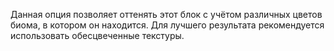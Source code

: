 Данная опция позволяет оттенять этот блок с учётом различных цветов биома, в котором он находится. Для лучшего результата рекомендуется использовать обесцвеченные текстуры.